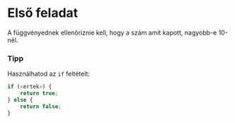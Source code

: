 # Első feladat

A függvényednek ellenőriznie kell, hogy a szám amit kapott, nagyobb-e 10-nél.

### Tipp
Használhatod az `if` feltételt:
```javascript
if (<ertek>) {
	return true;
} else {
	return false;
}
```
